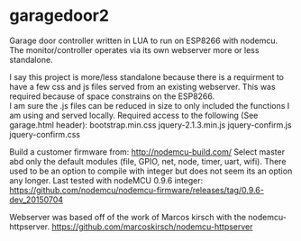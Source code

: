 # garagedoor2
Garage door controller written in LUA to run on ESP8266 with nodemcu.
The monitor/controller operates via its own webserver more or less standalone.

I say this project is more/less standalone because there is a requirment to have a few css and js files served from 
an existing webserver. This was required because of space constrains on the ESP8266.  
I am sure the .js files can be reduced in size to only included the functions I am using and served locally. 
Required access to the following (See garage.html header):
bootstrap.min.css
jquery-2.1.3.min.js
jquery-confirm.js
jquery-confirm.css

Build a customer firmware from: http://nodemcu-build.com/
Select master abd only the default modules (file, GPIO, net, node, timer, uart, wifi). 
There used to be an option to compile with integer but does not seem its an option any longer.
Last tested with nodeMCU 0.9.6 integer: https://github.com/nodemcu/nodemcu-firmware/releases/tag/0.9.6-dev_20150704

Webserver was based off of the work of Marcos kirsch with the nodemcu-httpserver. 
https://github.com/marcoskirsch/nodemcu-httpserver
